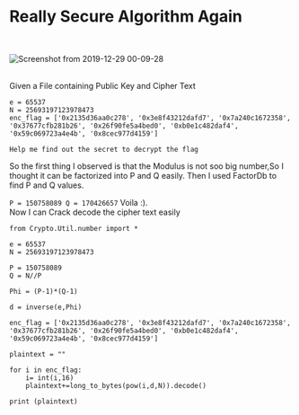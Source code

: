 <h1>Really Secure Algorithm Again</h1><br/>

![Screenshot from 2019-12-29 00-09-28](https://user-images.githubusercontent.com/46676598/71548211-15457a80-29d1-11ea-8d49-a6625f518c4f.png)


<br/>
Given a File containing Public Key and Cipher Text

```
e = 65537
N = 25693197123978473
enc_flag = ['0x2135d36aa0c278', '0x3e8f43212dafd7', '0x7a240c1672358', '0x37677cfb281b26', '0x26f90fe5a4bed0', '0xb0e1c482daf4', '0x59c069723a4e4b', '0x8cec977d4159']

Help me find out the secret to decrypt the flag
```
So the first thing I observed is that the Modulus is not soo big number,So I thought it can be factorized into P and Q easily.
Then I used FactorDb to find P and Q values.

`
P = 150758089
Q = 170426657
`
Voila :).<br/>
Now I can Crack decode the cipher text easily

```
from Crypto.Util.number import *

e = 65537
N = 25693197123978473

P = 150758089
Q = N//P

Phi = (P-1)*(Q-1)

d = inverse(e,Phi)

enc_flag = ['0x2135d36aa0c278', '0x3e8f43212dafd7', '0x7a240c1672358', '0x37677cfb281b26', '0x26f90fe5a4bed0', '0xb0e1c482daf4', '0x59c069723a4e4b', '0x8cec977d4159']

plaintext = ""

for i in enc_flag:
	i= int(i,16)
	plaintext+=long_to_bytes(pow(i,d,N)).decode()

print (plaintext)

```
